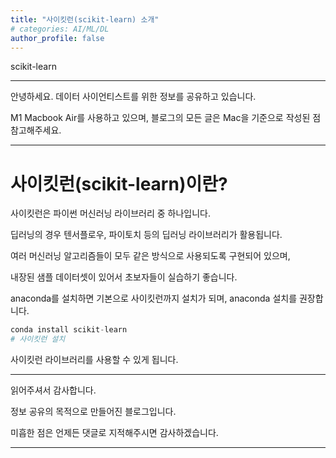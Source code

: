 ```yaml
---
title: "사이킷런(scikit-learn) 소개"
# categories: AI/ML/DL
author_profile: false
---
```

scikit-learn

----

안녕하세요.
데이터 사이언티스트를 위한 정보를 공유하고 있습니다.

M1 Macbook Air를 사용하고 있으며, 블로그의 모든 글은 Mac을 기준으로 작성된 점 참고해주세요.

----

# 사이킷런(scikit-learn)이란?

사이킷런은 파이썬 머신러닝 라이브러리 중 하나입니다.

딥러닝의 경우 텐서플로우, 파이토치 등의 딥러닝 라이브러리가 활용됩니다.

여러 머신러닝 알고리즘들이 모두 같은 방식으로 사용되도록 구현되어 있으며,

내장된 샘플 데이터셋이 있어서 초보자들이 실습하기 좋습니다.

anaconda를 설치하면 기본으로 사이킷런까지 설치가 되며, anaconda 설치를 권장합니다.


```python
conda install scikit-learn
# 사이킷런 설치
```

사이킷런 라이브러리를 사용할 수 있게 됩니다.

----

읽어주셔서 감사합니다.

정보 공유의 목적으로 만들어진 블로그입니다.

미흡한 점은 언제든 댓글로 지적해주시면 감사하겠습니다.

----